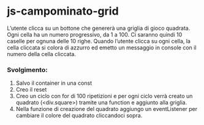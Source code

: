 js-campominato-grid
===
L’utente clicca su un bottone che genererà una griglia di gioco quadrata.
Ogni cella ha un numero progressivo, da 1 a 100.
Ci saranno quindi 10 caselle per ognuna delle 10 righe.
Quando l’utente clicca su ogni cella, la cella cliccata si colora di azzurro ed emetto un messaggio in console con il numero della cella cliccata.
### Svolgimento:
1. Salvo il container in una const
2. Creo il reset
3. Creo un ciclo con for di 100 ripetizioni e per ogni ciclo verrà creato un quadrato (<div.square>) tramite una function e aggiunto alla griglia.
4. Nella funzione di creazione del quadrato aggiungo un eventListener per cambiare il colore del quadrato cliccandoci sopra.